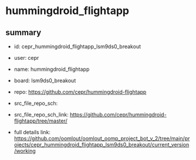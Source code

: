 # hummingdroid_flightapp
 
## summary 
* id: cepr_hummingdroid_flightapp_lsm9ds0_breakout
* user: cepr
* name: hummingdroid_flightapp
* board: lsm9ds0_breakout
* repo: https://github.com/cepr/hummingdroid-flightapp



* src_file_repo_sch: 
* src_file_repo_sch_link: https://github.com/cepr/hummingdroid-flightapp/tree/master/
* full details link: https://github.com/oomlout/oomlout_oomp_project_bot_v_2/tree/main/projects/cepr_hummingdroid_flightapp_lsm9ds0_breakout/current_version/working  







